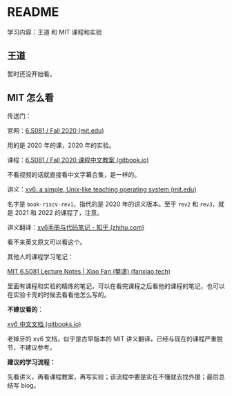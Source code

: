# README

学习内容：王道 和 MIT 课程和实验

## 王道

暂时还没开始看。

## MIT 怎么看

传送门：

官网：[6.S081 / Fall 2020 (mit.edu)](https://pdos.csail.mit.edu/6.828/2020/index.html)

用的是 2020 年的课，2020 年的实验。

课程：[6.S081 / Fall 2020 课程中文教案 (gitbook.io)](https://mit-public-courses-cn-translatio.gitbook.io/mit6-s081/)

不看视频的话就直接看中文字幕合集，是一样的。

讲义：[xv6: a simple, Unix-like teaching operating system (mit.edu)](https://pdos.csail.mit.edu/6.828/2020/xv6/book-riscv-rev1.pdf)

名字是 `book-riscv-rev1`，指代的是 2020 年的讲义版本。至于 `rev2` 和 `rev3`，就是 2021 和 2022 的课程了，注意。

讲义翻译：[xv6手册与代码笔记 - 知乎 (zhihu.com)](https://www.zhihu.com/column/c_1345025252318007298)

看不来英文原文可以看这个。

其他人的课程学习笔记：

[MIT 6.S081 Lecture Notes | Xiao Fan (樊潇) (fanxiao.tech)](https://fanxiao.tech/posts/MIT-6S081-notes/)

里面有课程和实验的精炼的笔记，可以在看完课程之后看他的课程的笔记，也可以在实验卡壳的时候去看看他怎么写的。

**不建议看的**：

[xv6 中文文档 (gitbooks.io)](https://th0ar.gitbooks.io/xv6-chinese/content/index.html)

老掉牙的 xv6 文档，似乎是古早版本的 MIT 讲义翻译，已经与现在的课程严重脱节，不建议参考。

**建议的学习流程：**

先看讲义，再看课程教案，再写实验；该流程中要是实在不懂就去找外援；最后总结写 blog。

